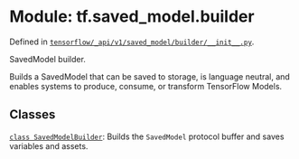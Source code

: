 <div itemscope itemtype="http://developers.google.com/ReferenceObject">
<meta itemprop="name" content="tf.saved_model.builder" />
<meta itemprop="path" content="Stable" />
</div>

# Module: tf.saved_model.builder



Defined in [`tensorflow/_api/v1/saved_model/builder/__init__.py`](/code/stable/tensorflow/_api/v1/saved_model/builder/__init__.py).

SavedModel builder.

Builds a SavedModel that can be saved to storage, is language neutral, and
enables systems to produce, consume, or transform TensorFlow Models.

## Classes

[`class SavedModelBuilder`](../../tf/saved_model/Builder.md): Builds the `SavedModel` protocol buffer and saves variables and assets.

